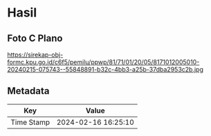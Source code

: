 # Hasil

## Foto C Plano

https://sirekap-obj-formc.kpu.go.id/c6f5/pemilu/ppwp/81/71/01/20/05/8171012005010-20240215-075743--55848891-b32c-4bb3-a25b-37dba2953c2b.jpg


## Metadata

| Key        | Value               |
| ---------- | ------------------- |
| Time Stamp | 2024-02-16 16:25:10 |



